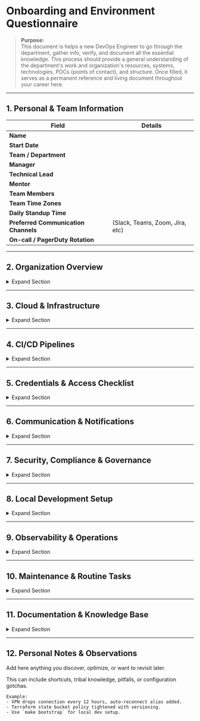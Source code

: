 # Onboarding and Environment Questionnaire

> **Purpose:**  
> This document is helps a new DevOps Engineer to go through the department, gather info, verify, and document all the essential knowledge. This process should provide a general understanding of the department's work and organization's resources, systems, technologies, POCs (points of contact), and structure.
> Once filled, it serves as a permanent reference and living document throughout your career here.

---

## 1. Personal & Team Information

| Field | Details |
|-------|----------|
| **Name** |  |
| **Start Date** |  |
| **Team / Department** |  |
| **Manager** |  |
| **Technical Lead** |  |
| **Mentor** |  |
| **Team Members** |  |
| **Team Time Zones** |  |
| **Daily Standup Time** |  |
| **Preferred Communication Channels** | (Slack, Teams, Zoom, Jira, etc) |
| **On-call / PagerDuty Rotation** |  |

---

## 2. Organization Overview

<details>
<summary>Expand Section</summary>

| Field | Details |
|-------|----------|
| **Company Mission / Core Products** |  |
| **Engineering Org Structure** |  |
| **Key Stakeholders (Product, Security, QA, etc.)** |  |
| **Change Management Process** |  |
| **Incident Response Workflow** |  |
| **Postmortem / RCA Template** |  |
| **Escalation Path and Timeline** |  |
| **Incident Channels** |  |

</details>

---

## 3. Cloud & Infrastructure

<details>
<summary>Expand Section</summary>

| Topic | Details |
|--------|----------|
| **Primary Cloud Providers** | (AWS / GCP / Azure / Other) |
| **Accounts / Orgs / Projects** |  |
| **Regions Used** |  |
| **Networking Overview** | (VPCs, Peering, VPNs, etc.) |
| **Environments** | (Dev / Stage / Prod — differences) |
| **Kubernetes Clusters** | (Names, regions, versions, access) |
| **Container Registry** | (ECR / GCR / ACR / etc.) |
| **Infrastructure as Code** | (Terraform / Ansible / etc.) |
| **Secrets Management** | (Vault, SSM, etc) |
| **Monitoring & Logging** | (Prometheus, Grafana, Datadog, Loki, etc.) |
| **Alerting System** | (PagerDuty, Opsgenie, etc.) |
| **Backup & Restore Policy** |  |
| **Disaster Recovery Setup** |  |

</details>

---

## 4. CI/CD Pipelines

<details>
<summary>Expand Section</summary>

| Topic | Details |
|--------|----------|
| **CI/CD Tools** | (Jenkins, GitHub Actions, ArgoCD, etc) |
| **Pipeline Structure** | (branching, promotion, etc.) |
| **Deployment Strategy** | (Blue/Green, Rolling, Canary) |
| **Infrastructure Repos** |  |
| **Application Repos** |  |
| **Code Review Process** |  |
| **Artifact Storage** | (S3, Artifactory, etc) |
| **Access & Permissions** |  |
| **Rollback Process** |  |

</details>

---

## 5. Credentials & Access Checklist

<details>
<summary>Expand Section</summary>

| Category | Tool / System | Access Granted | Test Command | Verified |
|-----------|----------------|----------------|---------------|-----------|
| Cloud Console |  |  | Login via web UI | ☐ |
| Kubernetes |  | `kubectl get nodes` |  | ☐ |
| CI/CD Tool |  |  |  | ☐ |
| Git Repositories |  | `git clone <repo>` |  | ☐ |
| Monitoring / Dashboards |  |  |  | ☐ |
| Secret Store |  |  |  | ☐ |
| VPN / Bastion Hosts |  | `ssh test` |  | ☐ |
| Ticketing System |  |  |  | ☐ |
| Internal Wiki / Docs |  |  |  | ☐ |

</details>

---

## 6. Communication & Notifications

<details>
<summary>Expand Section</summary>

| Topic | Details |
|--------|----------|
| **Incident Reporting Channel** |  |
| **Team Channel** |  |
| **Priority Alerts Channel** |  |
| **Meeting Cadence** |  |
| **Email Lists / Groups** |  |
| **Notification Routing Rules** |  |
| **Outage Communication Protocol** |  |

</details>

---

## 7. Security, Compliance & Governance

<details>
<summary>Expand Section</summary>

| Topic | Details |
|--------|----------|
| **Security Team Contact** |  |
| **Access Review Cycle** |  |
| **MFA / SSO Policy** |  |
| **Secrets Rotation Policy** |  |
| **Logging Retention** |  |
| **Compliance Frameworks** | (SOC2, ISO27001, etc) |
| **Security Scanning Tools** | (Trivy, Snyk, et) |
| **Approved OS / Software List** |  |

</details>

---

## 8. Local Development Setup

<details>
<summary>Expand Section</summary>

| Topic | Details |
|--------|----------|
| **Workstation OS / Setup Guide** |  |
| **Required CLI Tools** | (kubectl, helm, docker, terraform, etc.) |
| **Environment Variables / Configs** |  |
| **Local Sandbox / Test Environment** |  |
| **Debugging Tools** | (logs, traces, dashboards) |

</details>

---

## 9. Observability & Operations

<details>
<summary>Expand Section</summary>

| Topic | Details |
|--------|----------|
| **Monitoring Tools** |  |
| **Dashboards / Metrics Links** |  |
| **Log Aggregation** |  |
| **Tracing System** |  |
| **Common Alerts to Watch** |  |
| **Runbooks / Playbooks** |  |
| **SLO / SLA Overview** |  |

</details>

---

## 10. Maintenance & Routine Tasks 

<details>
<summary>Expand Section</summary>

| Task | Frequency | Owner | Notes |
|------|------------|--------|-------|
| Cluster Upgrades |  |  |  |
| Patch Management |  |  |  |
| Backup Verification |  |  |  |
| Access Review |  |  |  |
| Secrets Rotation |  |  |  |
| Cost Optimization Review |  |  |  |

</details>

---

## 11. Documentation & Knowledge Base

<details>
<summary>Expand Section</summary>

| Topic | Location / Link | Notes |
|--------|------------------|-------|
| **Internal Wiki** |  |  |
| **Architecture Diagrams** |  |  |
| **Runbooks / Playbooks** |  |  |
| **System Design Docs** |  |  |
| **Onboarding Docs** |  |  |
| **Postmortem Archive** |  |  |

</details>

---

## 12. Personal Notes & Observations

Add here anything you discover, optimize, or want to revisit later.  

This can include shortcuts, tribal knowledge, pitfalls, or configuration gotchas.

```text
Example:
- VPN drops connection every 12 hours, auto-reconnect alias added.
- Terraform state bucket policy tightened with versioning.
- Use `make bootstrap` for local dev setup.
```


